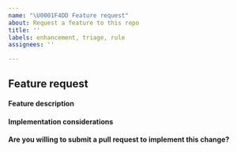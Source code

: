 ```yaml
---
name: "\U0001F4DD Feature request"
about: Request a feature to this repo
title: ''
labels: enhancement, triage, rule
assignees: ''

---
```


## Feature request

#### Feature description
<!-- Description in a few sentences what the feature consists of and what problem it will solve -->

#### Implementation considerations
<!-- Relevant information on how the feature could be implemented and pros and cons of the different solutions -->


#### Are you willing to submit a pull request to implement this change?
<!-- Add the PR link here if you can -->
